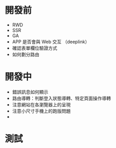 # 開發前

-  RWD
-  SSR
-  GA
-  APP 是否會與 Web 交互 （deeplink）
-  確認表單欄位驗證方式
-  如何劃分路由

# 開發中

-  錯誤訊息如何顯示
-  路由導轉：判斷登入狀態導轉、特定頁面操作導轉
-  注意網站在各瀏覽器上的呈現
-  注意小尺寸手機上的跑版問題
- 

# 測試
